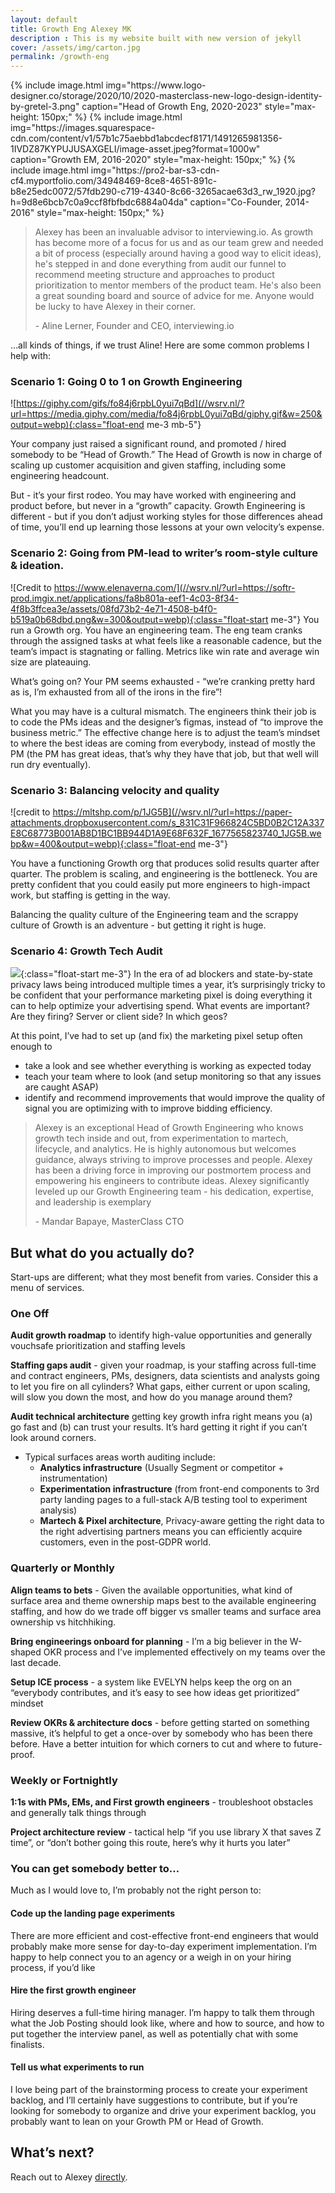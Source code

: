 ```yaml
---
layout: default
title: Growth Eng Alexey MK
description : This is my website built with new version of jekyll
cover: /assets/img/carton.jpg
permalink: /growth-eng
---
```


<div class="row p-0">
{% include image.html
    img="https://www.logo-designer.co/storage/2020/10/2020-masterclass-new-logo-design-identity-by-gretel-3.png"
    caption="Head of Growth Eng, 2020-2023"
    style="max-height: 150px;"
%}
{% include image.html
    img="https://images.squarespace-cdn.com/content/v1/57b1c75aebbd1abcdecf8171/1491265981356-1IVDZ87KYPUJUSAXGELI/image-asset.jpeg?format=1000w"
    caption="Growth EM, 2016-2020"
    style="max-height: 150px;"
%}
{% include image.html
    img="https://pro2-bar-s3-cdn-cf4.myportfolio.com/34948469-8ce8-4651-891c-b8e25edc0072/57fdb290-c719-4340-8c66-3265acae63d3_rw_1920.jpg?h=9d8e6bcb7c0a9ccf8fbfbdc6884a04da"
    caption="Co-Founder, 2014-2016"
    style="max-height: 150px;"
%}
</div>


> Alexey has been an invaluable advisor to interviewing.io. As growth has become more of a focus for us and as our team grew and needed a bit of process (especially around having a good way to elicit ideas), he's stepped in and done everything from audit our funnel to recommend meeting structure and approaches to product prioritization to mentor members of the product team. He's also been a great sounding board and source of advice for me. Anyone would be lucky to have Alexey in their corner.
>
> \- Aline Lerner, Founder and CEO, interviewing.io

…all kinds of things, if we trust Aline! Here are some common problems I help with:

### Scenario 1: Going 0 to 1 on Growth Engineering
![https://giphy.com/gifs/fo84j6rpbL0yui7qBd](//wsrv.nl/?url=https://media.giphy.com/media/fo84j6rpbL0yui7qBd/giphy.gif&w=250&output=webp){:class="float-end me-3 mb-5"}

Your company just raised a significant round, and promoted / hired somebody to be “Head of Growth.” The Head of Growth is now in charge of scaling up customer acquisition and given staffing, including some engineering headcount.

But - it’s your first rodeo.  You may have worked with engineering and product before, but never in a “growth” capacity.  Growth Engineering is different - but if you don’t adjust working styles for those differences ahead of time, you’ll end up learning those lessons at your own velocity’s expense.

### Scenario 2: Going from PM-lead to writer’s room-style culture & ideation.

![Credit to https://www.elenaverna.com/](//wsrv.nl/?url=https://softr-prod.imgix.net/applications/fa8b801a-eef1-4c03-8f34-4f8b3ffcea3e/assets/08fd73b2-4e71-4508-b4f0-b519a0b68dbd.png&w=300&output=webp){:class="float-start me-3"}
You run a Growth org. You have an engineering team. The eng team cranks through the assigned tasks at what feels like a reasonable cadence, but the team’s impact is stagnating or falling. Metrics like win rate and average win size are plateauing.

What’s going on?  Your PM seems exhausted - “we’re cranking pretty hard as is, I’m exhausted from all of the irons in the fire”!

What you may have is a cultural mismatch. The engineers think their job is to code the PMs ideas and the designer’s figmas, instead of “to improve the business metric.” The effective change here is to adjust the team’s mindset to where the best ideas are coming from everybody, instead of mostly the PM (the PM has great ideas, that’s why they have that job, but that well will run dry eventually).


### Scenario 3: Balancing velocity and quality
![credit to https://mltshp.com/p/1JG5B](//wsrv.nl/?url=https://paper-attachments.dropboxusercontent.com/s_831C31F966824C5BD0B2C12A337E8C68773B001AB8D1BC1BB944D1A9E68F632F_1677565823740_1JG5B.webp&w=400&output=webp){:class="float-end me-3"}


You have a functioning Growth org that produces solid results quarter after quarter. The problem is scaling, and engineering is the bottleneck.  You are pretty confident that you could easily put more engineers to high-impact work, but staffing is getting in the way.

Balancing the quality culture of the Engineering team and the scrappy culture of Growth is an adventure - but getting it right is huge.


### Scenario 4: Growth Tech Audit
![](//wsrv.nl/?url=https://paper-attachments.dropboxusercontent.com/s_831C31F966824C5BD0B2C12A337E8C68773B001AB8D1BC1BB944D1A9E68F632F_1678427260171_image.png&w=360&output=webp){:class="float-start me-3"}
In the era of ad blockers and state-by-state privacy laws being introduced multiple times a year, it’s surprisingly tricky to be confident that your performance marketing pixel is doing everything it can to help optimize your advertising spend.  What events are important? Are they firing? Server or client side? In which geos?

At this point, I’ve had to set up (and fix) the marketing pixel setup often enough to

- take a look and see whether everything is working as expected today
- teach your team where to look (and setup monitoring so that any issues are caught ASAP)
- identify and recommend improvements that would improve the quality of signal you are optimizing with to improve bidding efficiency.



> Alexey is an exceptional Head of Growth Engineering who knows growth tech inside and out, from experimentation to martech, lifecycle, and analytics. He is highly autonomous but welcomes guidance, always striving to improve processes and people. Alexey has been a driving force in improving our postmortem process and empowering his engineers to contribute ideas.  Alexey significantly leveled up our Growth Engineering team - his dedication, expertise, and leadership is exemplary
>
> \- Mandar Bapaye, MasterClass CTO

## But what do you actually do?

Start-ups are different; what they most benefit from varies. Consider this a menu of services.

### One Off

**Audit growth roadmap** to identify high-value opportunities and generally vouchsafe prioritization and staffing levels

**Staffing gaps audit** - given your roadmap, is your staffing across full-time and contract engineers, PMs, designers, data scientists and analysts going to let you fire on all cylinders? What gaps, either current or upon scaling, will slow you down the most, and how do you manage around them?

**Audit technical architecture** getting key growth infra right means you (a) go fast and (b) can trust your results.  It’s hard getting it right if you can’t look around corners.
- Typical surfaces areas worth auditing include:
  - **Analytics infrastructure** (Usually Segment or competitor + instrumentation)
  - **Experimentation infrastructure** (from front-end components to 3rd party landing pages to a full-stack A/B testing tool to experiment analysis)
  - **Martech & Pixel architecture**, Privacy-aware getting the right data to the right advertising partners means you can efficiently acquire customers, even in the post-GDPR world.


### Quarterly or Monthly

**Align teams to bets** - Given the available opportunities, what kind of surface area and theme ownership maps best to the available engineering staffing, and how do we trade off bigger vs smaller teams and surface area ownership vs hitchhiking.

**Bring engineerings onboard for planning** - I’m a big believer in the W-shaped OKR process and I’ve implemented effectively on my teams over the last decade.

**Setup ICE process** - a system like EVELYN helps keep the org on an “everybody contributes, and it’s easy to see how ideas get prioritized” mindset

**Review OKRs & architecture docs** - before getting started on something massive, it’s helpful to get a once-over by somebody who has been there before.  Have a better intuition for which corners to cut and where to future-proof.


### Weekly or Fortnightly

**1:1s with PMs, EMs, and First growth engineers** - troubleshoot obstacles and generally talk things through

**Project architecture review** - tactical help “if you use library X that saves Z time”, or “don’t bother going this route, here’s why it hurts you later”


### You can get somebody better to…

Much as I would love to, I’m probably not the right person to:

#### Code up the landing page experiments
There are more efficient and cost-effective front-end engineers that would probably make more sense for day-to-day experiment implementation. I’m happy to help connect you to an agency or a weigh in on your hiring process, if you’d like

#### Hire the first growth engineer
Hiring deserves a full-time hiring manager. I’m happy to talk them through what the Job Posting should look like, where and how to source, and how to put together the interview panel, as well as potentially chat with some finalists.

#### Tell us what experiments to run
I love being part of the brainstorming process to create your experiment backlog, and I’ll certainly have suggestions to contribute, but if you’re looking for somebody to organize and drive your experiment backlog, you probably want to lean on your Growth PM or Head of Growth.

## What’s next?
Reach out to Alexey [directly](mailto:alexey+consult@alexeymk.com).

